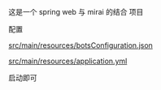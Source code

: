这是一个 spring web 与 mirai 的结合 项目

配置 

[src/main/resources/botsConfiguration.json](https://github.com/gdpl2112/SpringWeb-mirai/blob/master/src/main/resources/botsConfiguration.json)

[src/main/resources/application.yml](https://github.com/gdpl2112/SpringWeb-mirai/blob/master/src/main/resources/application.yml)

启动即可